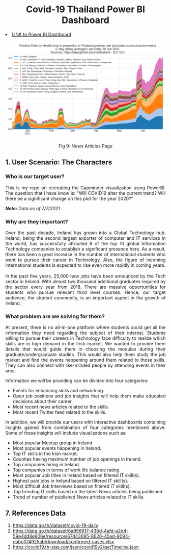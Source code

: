 <h1 align="center" id="Covid-19 Thailand Power BI Dashboard">Covid-19 Thailand Power BI Dashboard</h1> 

<li>
<a href="https://app.powerbi.com/view?r=eyJrIjoiMDU2YTQ0MTQtMTViMy00NjI5LThlMDctZGRiZDZmZTU2ZDkzIiwidCI6ImZkMjA2NzE1LTc1MDktNGFlNS05Yjk2LTc2YmI5Nzg4NmE4NCIsImMiOjEwfQ%3D%3D">LINK to Power BI Dashboard</a>
</li>

![docs](img/test.png)
<p align="center">Fig 9: News Articles Page</p>


<h2 id="1. User Scenario - The Characters">1. User Scenario: The Characters</h2>
<div align="justify"><h3 id="Who is our target user?">Who is our target user?</h3>
This is my repo on recreating the Gapminder visualization using PowerBI. The question that I have know is:
"Will COVID19 alter the current trend? Will there be a significant change on this plot for the year 2020?"

<i><b>Note:</b> Data as of 7/7/2021</i>

<h3 id="Why are they important?">Why are they important?</h3>
Over the past decade, Ireland has grown into a Global Technology hub. Ireland, being the second largest exporter of computer and IT services in the world, has successfully attracted 9 of the top 10 global Information Technology companies to establish a significant presence here. As a result, there has been a great increase in the number of international students who want to pursue their career in Technology. Also, the figure of incoming international students is expected to rise even more rapidly in coming years.<br>
<br>
In the past five years, 25,000 new jobs have been announced by the Tech sector in Ireland. With almost two thousand additional graduates required by the sector every year from 2018. There are massive opportunities for students who pursue relevant third level courses. Hence, our target audience, the student community, is an important aspect in the growth of Ireland.
<br>

<h3 id="What problem are we solving for them?">What problem are we solving for them?</h3>
At present, there is no all-in-one platform where students could get all the information they need regarding the subject of their interest. Students willing to pursue their careers in Technology face difficulty to realize which skills are in high demand in the Irish market. We wanted to provide them details that would guide them in choosing the modules during their graduate/undergraduate studies. This would also help them study the job market and find the events happening around them related to those skills. They can also connect with like-minded people by attending events in their area. <br>

Information we will be providing can be divided into four categories:</div>

- <div align="justify">Events for enhancing skills and networking.</div>
- <div align="justify">Open job positions and job insights that will help them make educated decisions about their career.<br>
- <div align="justify">Most recent news articles related to the skills.</div>
- <div align="justify">Most recent Twitter feed related to the skills.</div>

<div align="justify">In addition, we will provide our users with interactive dashboards containing insights gained from combination of four categories mentioned above. Some of these insights will include visualizations such as:<br></div>

- <div align="justify"> Most popular Meetup group in Ireland.</div>
- <div align="justify"> Most popular events happening in Ireland.</div>
- <div align="justify"> Top IT skills in the Irish market. </div>
- <div align="justify"> Counties having maximum number of job openings in Ireland. </div>
- <div align="justify"> Top companies hiring in Ireland. </div>
- <div align="justify"> Top companies in terms of work life balance rating.</div>
- <div align="justify"> Most popular Job titles in Ireland based on filtered IT skill(s). </div>
- <div align="justify"> Highest paid jobs in Ireland based on filtered IT skill(s). </div>
- <div align="justify"> Most difficult Job Interviews based on filtered IT skill(s). </div>
- <div align="justify"> Top trending IT skills based on the latest News articles being published.</div>
- <div align="justify"> Trend of number of published News articles related to IT skills. </div>



<h2 id="References Data">7. References Data</h2>
<ol>

<li>
<a href="https://data.go.th/dataset/covid-19-daily">https://data.go.th/dataset/covid-19-daily</a>
</li>

<li>
<a href="https://data.go.th/dataset/8a956917-436d-4afd-a2d4-59e4dd8e906e/resource/67d43695-8626-45ad-9094-dabc374925ab/download/confirmed-cases.xlsx">https://data.go.th/dataset/8a956917-436d-4afd-a2d4-59e4dd8e906e/resource/67d43695-8626-45ad-9094-dabc374925ab/download/confirmed-cases.xlsx</a>
</li>

<li>
<a href="https://covid19.th-stat.com/json/covid19v2/getTimeline.json">https://covid19.th-stat.com/json/covid19v2/getTimeline.json</a>
</li>

</ol>
